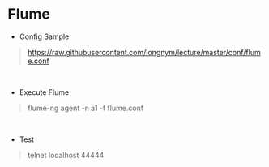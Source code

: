 Flume
==================

- Config Sample

> https://raw.githubusercontent.com/longnym/lecture/master/conf/flume.conf

<br>

- Execute Flume

> flume-ng agent -n a1 -f flume.conf

<br>

- Test

> telnet localhost 44444

